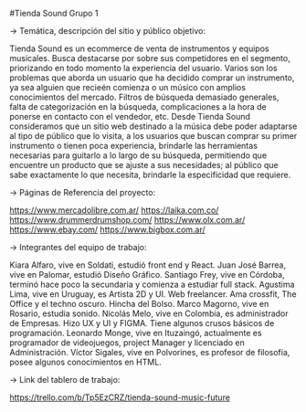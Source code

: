 #Tienda Sound
Grupo 1


-> Temática, descripción del sitio y público objetivo:

Tienda Sound es un ecommerce de venta de instrumentos y equipos musicales. Busca destacarse por sobre sus competidores en el segmento, priorizando en todo momento la experiencia del usuario. 
Varios son los problemas que aborda un usuario que ha decidido comprar un instrumento, ya sea alguien que recieén comienza o un músico con amplios conocimientos del mercado. Filtros de búsqueda demasiado generales, falta de categorización en la búsqueda, complicaciones a la hora de ponerse en contacto con el vendedor, etc. Desde Tienda Sound consideramos que un sitio web destinado a la música debe poder adaptarse al tipo de público que lo visita, a los usuarios que buscan comprar su primer instrumento o tienen poca experiencia, brindarle las herramientas necesarias para guitarlo  a lo largo de su búsqueda, permitiendo que encuentre un producto que se ajuste a sus necesidades; al público que sabe exactamente lo que necesita, brindarle la especificidad que requiere. 


-> Páginas de Referencia del proyecto:

https://www.mercadolibre.com.ar/
https://laika.com.co/
https://www.drummerdrumshop.com/ 
https://www.olx.com.ar/ 
https://www.ebay.com/ 
https://www.bigbox.com.ar/


-> Integrantes del equipo de trabajo:

Kiara Alfaro, vive en Soldati, estudió front end y React. 
Juan José Barrea, vive en Palomar, estudió Diseño Gráfico.
Santiago Frey, vive en Córdoba, terminó hace poco la secundaria y comienza a estudiar full stack.
Agustima Lima, vive en Uruguay, es  Artista 2D y UI. Web freelancer. Ama crossfit, The Office y el techno oscuro. Hincha del Bolso.
Marco Magorno, vive en Rosario, estudia sonido. 
Nicolás Melo, vive en Colombia, es administrador  de Empresas. Hizo UX y UI y FIGMA. Tiene algunos crusos básicos de programación.
Leonardo Monge, vive en Ituzaingó, actualmente es programador de videojuegos, project Manager y licenciado en Administración.
Víctor Sigales, vive en Polvorines, es profesor de filosofía, posee algunos conocimientos en HTML.


-> Link del tablero de trabajo:

https://trello.com/b/Tp5EzCRZ/tienda-sound-music-future



